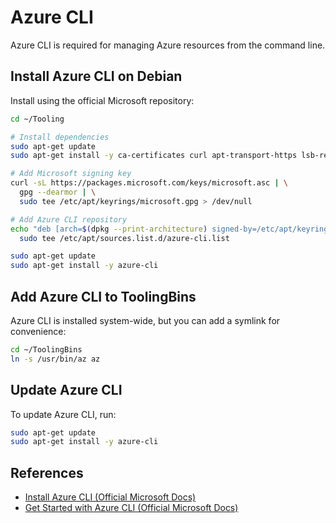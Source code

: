 # Azure CLI

Azure CLI is required for managing Azure resources from the command line.

## Install Azure CLI on Debian

Install using the official Microsoft repository:

```bash title="Install Azure CLI"
cd ~/Tooling

# Install dependencies
sudo apt-get update
sudo apt-get install -y ca-certificates curl apt-transport-https lsb-release gnupg

# Add Microsoft signing key
curl -sL https://packages.microsoft.com/keys/microsoft.asc | \
  gpg --dearmor | \
  sudo tee /etc/apt/keyrings/microsoft.gpg > /dev/null

# Add Azure CLI repository
echo "deb [arch=$(dpkg --print-architecture) signed-by=/etc/apt/keyrings/microsoft.gpg] https://packages.microsoft.com/repos/azure-cli/ $(lsb_release -cs) main" | \
  sudo tee /etc/apt/sources.list.d/azure-cli.list

sudo apt-get update
sudo apt-get install -y azure-cli
```

## Add Azure CLI to ToolingBins

Azure CLI is installed system-wide, but you can add a symlink for convenience:

```bash title="Symlink az"
cd ~/ToolingBins
ln -s /usr/bin/az az
```

## Update Azure CLI

To update Azure CLI, run:

```bash title="Update Azure CLI"
sudo apt-get update
sudo apt-get install -y azure-cli
```

## References

- [Install Azure CLI (Official Microsoft Docs)](https://learn.microsoft.com/en-us/cli/azure/install-azure-cli)
- [Get Started with Azure CLI (Official Microsoft Docs)](https://learn.microsoft.com/en-us/cli/azure/get-started-with-azure-cli)
